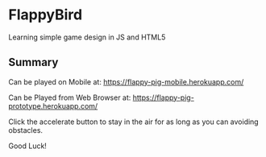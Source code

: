 # FlappyBird
Learning simple game design in JS and HTML5
## Summary
Can be played on Mobile at: https://flappy-pig-mobile.herokuapp.com/

Can be Played from Web Browser at: https://flappy-pig-prototype.herokuapp.com/

Click the accelerate button to stay in the air for as long as you can avoiding obstacles.

Good Luck!
